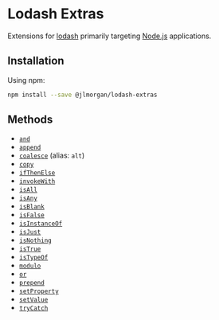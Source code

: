 # Lodash Extras

Extensions for [lodash][] primarily targeting [Node.js][] applications.

## Installation

Using npm:

```bash
npm install --save @jlmorgan/lodash-extras
```

## Methods

* [`and`](docs/and.md)
* [`append`](docs/append.md)
* [`coalesce`](docs/coalesce.md) (alias: `alt`)
* [`copy`](docs/copy.md)
* [`ifThenElse`](docs/ifThenElse.md)
* [`invokeWith`](docs/invokeWith.md)
* [`isAll`](docs/isAll.md)
* [`isAny`](docs/isAny.md)
* [`isBlank`](docs/isBlank.md)
* [`isFalse`](docs/isFalse.md)
* [`isInstanceOf`](docs/isInstanceOf.md)
* [`isJust`](docs/isJust.md)
* [`isNothing`](docs/isNothing.md)
* [`isTrue`](docs/isTrue.md)
* [`isTypeOf`](docs/isTypeOf.md)
* [`modulo`](docs/modulo.md)
* [`or`](docs/or.md)
* [`prepend`](docs/prepend.md)
* [`setProperty`](docs/setProperty.md)
* [`setValue`](docs/setValue.md)
* [`tryCatch`](docs/tryCatch.md)

[lodash]: https://lodash.com/
[Node.js]: https://nodejs.org/

